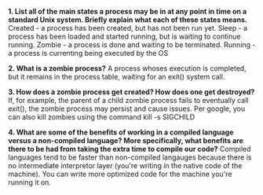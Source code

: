 **1. List all of the main states a process may be in at any point in time on a standard Unix system. Briefly explain what each of these states means.**
Created - a process has been created, but has not been run yet.
Sleep - a process has been loaded and started running, but is waiting to continue running.
Zombie - a process is done and waiting to be terminated.
Running - a process is currenting being executed by the OS



**2. What is a zombie process?**
A process whoses execution is completed, but it remains in the process table, waiting for an exit() system call.


**3. How does a zombie process get created? How does one get destroyed?**
If, for example, the parent of a child zombie process fails to eventually call exit(), the zombie process may persist and cause issues.
Per google, you can also kill zombies using the command kill -s SIGCHILD


**4. What are some of the benefits of working in a compiled language versus a non-compiled language? More specifically, what benefits are there to be had from taking the extra time to compile our code?**
Compiled languages tend to be faster than non-compiled langauges because there is no intermediate interpretor layer (you're writing in the native code of the machine).
You can write more optimized code for the machine you're running it on.